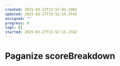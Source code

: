 ```yaml
---
created: 2025-03-12T22:57:03.198Z
updated: 2025-03-27T15:52:15.374Z
assigned: ""
progress: 0
tags: []
started: 2025-03-27T15:52:15.374Z
---
```


# Paganize scoreBreakdown
